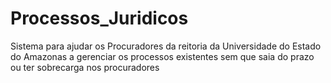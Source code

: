 # Processos_Juridicos
Sistema para ajudar os Procuradores da reitoria da Universidade do Estado do Amazonas a gerenciar os processos existentes sem que saia do prazo ou ter sobrecarga nos procuradores
